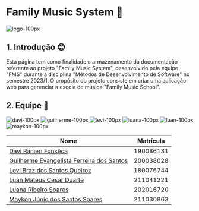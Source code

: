 # Family Music System 🎷

![logo-100px](https://user-images.githubusercontent.com/89596623/232324171-b4e4cb66-a4b4-4f98-8e65-2a5f54bdacb7.png)


## 1. Introdução 😊

Esta página tem como finalidade o armazenamento da documentação referente ao projeto "Family Music System", desenvolvido pela equipe "FMS" durante a disciplina "Métodos de Desenvolvimento de Software" no semestre 2023/1. O propósito do projeto consiste em criar uma aplicação web para gerenciar a escola de música "Family Music School". 


## 2. Equipe 🤝

![davi-100px](https://user-images.githubusercontent.com/89596623/232323850-f6920271-f3b8-4a93-a85a-f297b488818d.png) ![guilherme-100px](https://user-images.githubusercontent.com/89596623/232323619-266f5893-43e8-4af0-acdf-6c8019875635.png) ![levi-100px](https://user-images.githubusercontent.com/89596623/232323687-8ce9f6bb-d9ff-49b7-bb90-ee302f198674.png)
 ![luana-100px](https://user-images.githubusercontent.com/89596623/232323941-5a51a89d-f4d5-4bcd-9825-cd0fab786ba6.png) ![luan-100px](https://user-images.githubusercontent.com/89596623/232324117-8c756f90-709b-484f-9da8-9216cb91c8c4.png) ![maykon-100px](https://user-images.githubusercontent.com/89596623/232324013-64ea6fa9-f0e9-402a-9787-2d9745eebfcb.png)    


| Nome                                                 | Matrícula |
| ---------------------------------------------------- | --------- |
| [Davi Ranieri Fonsêca](https://github.com/davirany)    | 190086131 |
| [Guilherme Evangelista Ferreira dos Santos](https://github.com/guinuto)   | 200038028 |
| [Levi Braz dos Santos Queiroz](https://github.com/lordiin)             | 180076744 |
| [Luan Mateus Cesar Duarte](https://github.com/luanduartee)   | 211041221 |
| [Luana Ribeiro Soares](https://github.com/luanasoares0901)    | 202016720 |
| [Maykon Júnio dos Santos Soares](https://github.com/maykonjuso)    | 211030863 |

